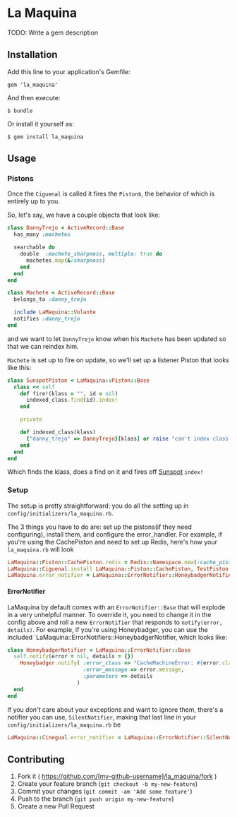 # La Maquina

TODO: Write a gem description

## Installation

Add this line to your application's Gemfile:

    gem 'la_maquina'

And then execute:

    $ bundle

Or install it yourself as:

    $ gem install la_maquina

## Usage



### Pistons

Once the `Ciguenal` is called it fires the `Piston`s, the behavior of which is entirely up to you. 

So, let's say, we have a couple objects that look like:

```ruby
class DannyTrejo < ActiveRecord::Base
  has_many :machetes

  searchable do 
    double  :machete_sharpness, multiple: true do
      machetes.map(&:sharpness)
    end
  end
end
```
```ruby
class Machete < ActiveRecord::Base
  belongs_to :danny_trejo

  include LaMaquina::Volante
  notifies :danny_trejo
end
```
and we want to let `DannyTrejo` know when his `Machete` has been updated so that we can reindex him.

`Machete` is set up to fire on update, so we'll set up a listener Piston that looks like this:

```ruby
class SunspotPiston < LaMaquina::Piston::Base
  class << self
    def fire!(klass = "", id = nil)
      indexed_class.find(id).index!
    end

    private

    def indexed_class(klass)
      {"danny_trejo" => DannyTrejo}[klass] or raise "can't index class #{klass}!"
    end
  end
end

```
Which finds the klass, does a find on it and fires off [Sunspot](https://github.com/sunspot/sunspot#reindexing-objects) `index!` 

### Setup

The setup is pretty straightforward: you do all the setting up in `config/initializers/la_maquina.rb`. 

The 3 things you have to do are: set up the pistons(if they need configuring), install them, and configure the error_handler.
For example, if you're using the CachePiston and need to set up Redis, here's how your `la_maquina.rb` will look

```ruby
LaMaquina::Piston::CachePiston.redis = Redis::Namespace.new(:cache_piston, redis: Redis.new)
LaMaquina::Ciguenal.install LaMaquina::Piston::CachePiston, TestPiston
LaMaquina.error_notifier = LaMaquina::ErrorNotifier::HoneybadgerNotifier
```
#### ErrorNotifier
LaMaquina by default comes with an `ErrorNotifier::Base` that will explode in a very unhelpful manner. To override it, you need to change it in the config above and roll a new `ErrorNotifier` that responds to `notify(error, details)`. For example, if you're using Honeybadger, you can use the included `LaMaquina::ErrorNotifiers::HoneybadgerNotifier, which looks like:
```ruby
class HoneybadgerNotifier < LaMaquina::ErrorNotifier::Base
  self.notify(error = nil, details = {})
    Honeybadger.notify( :error_class => "CacheMachineError: #{error.class.name}",
                        :error_message => error.message,
                        :parameters => details
                      )
  end
end
```
If you *don't* care about your exceptions and want to ignore them, there's a notifier you can use, `SilentNotifier`, making that last line in your `config/initializers/la_maquina.rb` be
```ruby
LaMaquina::Cinegual.error_notifier = LaMaquina::ErrorNotifier::SilentNotifier
```

## Contributing

1. Fork it ( https://github.com/[my-github-username]/la_maquina/fork )
2. Create your feature branch (`git checkout -b my-new-feature`)
3. Commit your changes (`git commit -am 'Add some feature'`)
4. Push to the branch (`git push origin my-new-feature`)
5. Create a new Pull Request

